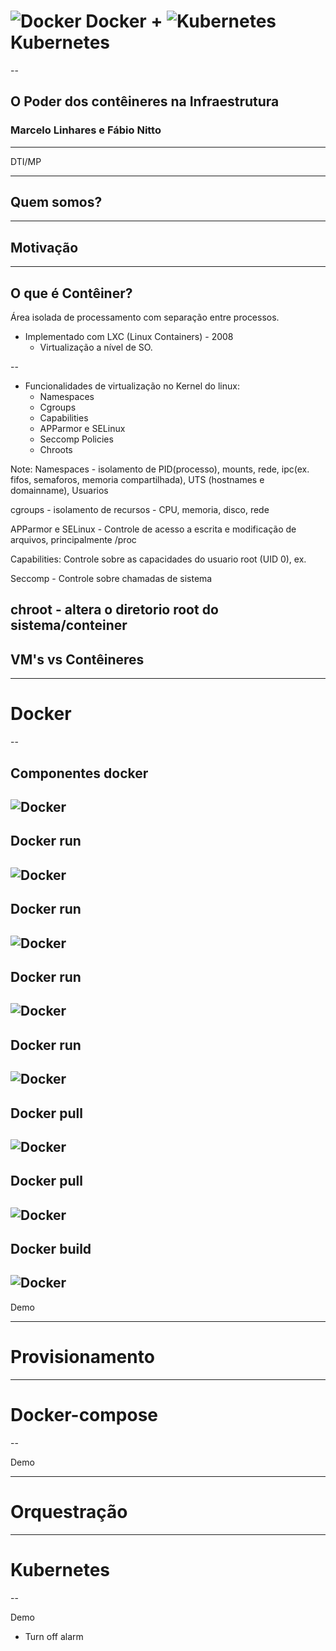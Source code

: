 
# ![Docker](images/docker.png) <!-- .element: width="250" height="250" style="border:none; background:none; box-shadow:none"--> Docker + ![Kubernetes](images/kubernetes.png) <!-- .element: width="200" height="200" style="border:none; background:none; box-shadow:none"--> Kubernetes

--

## O Poder dos contêineres na Infraestrutura
### Marcelo Linhares e Fábio Nitto

--------------------------------------------

DTI/MP

---

## Quem somos?

---

## Motivação

---

## O que é Contêiner?

Área isolada de processamento com separação entre processos.

- Implementado com LXC (Linux Containers) - 2008  
  - Virtualização a nível de SO.

--

- Funcionalidades de virtualização no Kernel do linux:
  - Namespaces <!-- .element: class="fragment" data-fragment-index="3" -->
  - Cgroups <!-- .element: class="fragment" data-fragment-index="4" -->
  - Capabilities <!-- .element: class="fragment" data-fragment-index="5" -->
  - APParmor e SELinux <!-- .element: class="fragment" data-fragment-index="6" -->
  - Seccomp Policies <!-- .element: class="fragment" data-fragment-index="7" -->
  - Chroots <!-- .element: class="fragment" data-fragment-index="8" -->

Note: 
Namespaces - isolamento de PID(processo), mounts, rede, ipc(ex. fifos, semaforos, memoria compartilhada), UTS (hostnames e domainname), Usuarios

cgroups - isolamento de recursos - CPU, memoria, disco, rede

APParmor e SELinux - Controle de acesso a escrita e modificação de arquivos, principalmente /proc

Capabilities: Controle sobre as capacidades do usuario root (UID 0), ex. 

Seccomp - Controle sobre chamadas de sistema 

chroot - altera o diretorio root do sistema/conteiner
--

## VM's vs Contêineres

---

# Docker

--

## Componentes docker
![Docker](images/componentes1.png) <!-- .slide: data-transition="fade-out" -->
--
## Docker run
![Docker](images/componentes2.png) <!-- .slide: data-transition="fade" -->
--
## Docker run
![Docker](images/componentes3.png) <!-- .slide: data-transition="fade" -->
--
## Docker run
![Docker](images/componentes4.png) <!-- .slide: data-transition="fade" -->
--
## Docker run
![Docker](images/componentes5.png) <!-- .slide: data-transition="fade" -->
--
## Docker pull 
![Docker](images/componentes6.png) <!-- .slide: data-transition="fade" -->
--
## Docker pull
![Docker](images/componentes7.png) <!-- .slide: data-transition="fade" -->
--
## Docker build
![Docker](images/componentes8.png) <!-- .slide: data-transition="fade" -->
--

Demo

---

# Provisionamento

---

# Docker-compose

--

Demo

---

# Orquestração

---

# Kubernetes

--

Demo

- Turn off alarm <!-- .element: class="fragment" data-fragment-index="2" -->
